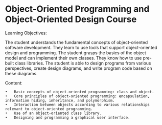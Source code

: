 # Object-Oriented Programming and Object-Oriented Design Course

Learning Objectives:

The student understands the fundamental concepts of object-oriented software development. They learn to use tools that support object-oriented design and programming. The student grasps the basics of the object model and can implement their own classes. They know how to use pre-built class libraries. The student is able to design programs from various perspectives, create design diagrams, and write program code based on these diagrams.

Content:

	•	Basic concepts of object-oriented programming: class and object.
	•	Core principles of object-oriented programming: encapsulation, information hiding, inheritance, and polymorphism.
	•	Interaction between objects according to various relationships relevant to object-oriented programming.
	•	Use of an object-oriented class library.
	•	Designing and programming a graphical user interface.


